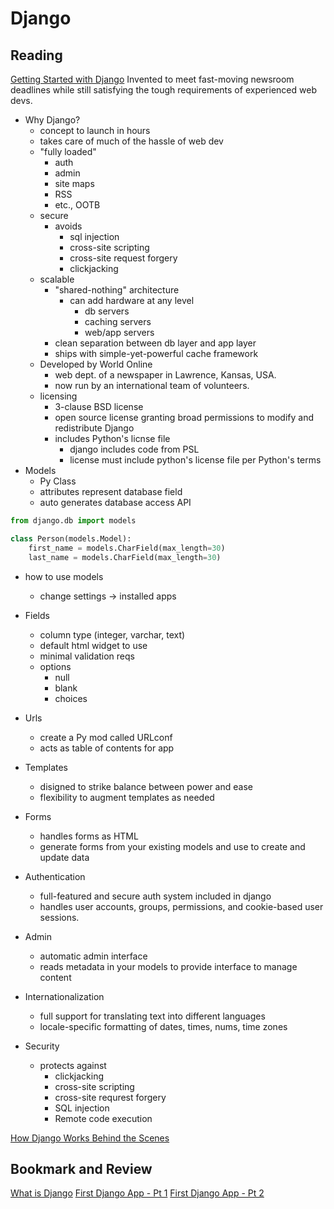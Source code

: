 # Django

## Reading
[Getting Started with Django]()
Invented to meet fast-moving newsroom deadlines while still satisfying the tough requirements of experienced web devs.

- Why Django?
    - concept to launch in hours
    - takes care of much of the hassle of web dev
    - "fully loaded"
        - auth
        - admin
        - site maps
        - RSS
        - etc., OOTB
    - secure
        - avoids
            - sql injection
            - cross-site scripting
            - cross-site request forgery
            - clickjacking
    - scalable
        - "shared-nothing" architecture
            - can add hardware at any level
                - db servers
                - caching servers
                - web/app servers
        - clean separation between db layer and app layer
        - ships with simple-yet-powerful cache framework
    - Developed by World Online
        - web dept. of a newspaper in Lawrence, Kansas, USA.
        - now run by an international team of volunteers.
    - licensing
        - 3-clause BSD license
        - open source license granting broad permissions to modify and redistribute Django
        - includes Python's licnse file
            - django includes code from PSL
            - license must include python's license file per Python's terms
- Models
    - Py Class
    - attributes represent database field
    - auto generates database access API
```Python
from django.db import models

class Person(models.Model):
    first_name = models.CharField(max_length=30)
    last_name = models.CharField(max_length=30)
```

- how to use models
    - change settings -> installed apps

- Fields
    - column type (integer, varchar, text)
    - default html widget to use
    - minimal validation reqs
    - options
        - null
        - blank
        - choices
- Urls
    - create a Py mod called URLconf
    - acts as table of contents for app
- Templates
    - disigned to strike balance between power and ease
    - flexibility to augment templates as needed
- Forms
    - handles forms as HTML
    - generate forms from your existing models and use to create and update data
- Authentication
    - full-featured and secure auth system included in django
    - handles user accounts, groups, permissions, and cookie-based user sessions. 
- Admin
    - automatic admin interface
    - reads metadata in your models to provide interface  to manage content
- Internationalization
    - full support for translating text into different languages
    - locale-specific formatting of dates, times, nums, time zones
- Security
    - protects against
        - clickjacking
        - cross-site scripting
        - cross-site requrest forgery
        - SQL injection
        - Remote code execution

[How Django Works Behind the Scenes]()

## Bookmark and Review
[What is Django]()
[First Django App - Pt 1]()
[First Django App - Pt 2]()

